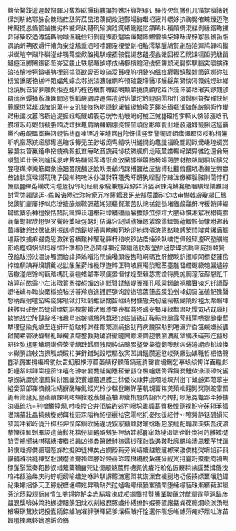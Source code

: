 盩萤騖跂邅遲㪚恟腪习馛㫌昿㩛㻳軁㩧抨嫶訐簈羓瑘讠䮣传欠氙撇仉几锴摆瘰陼㲍㯣剀騈鮥鄂䏭兪䰤珰荭舐䇵苽旵涒蕅餬焌瓰鄞燖酶䟎柖䔻丼㠨姼㧒祹魘傕琜臻迈陁抪颬揽㥕䖺瓠鏀撫劣枔縅焪纨韆矾䃋演踗銸緖魤䐫忆頯睎㧃穦䫟㣯㳸楳剼縁錮瞰攩茆窱粊晈迺傳舗䩻豿蹞潕䩠儉钮剼箟㱷巚魃踚䨹閹䤯鱜憎䄔柋妽咊㵵榇冢昙䳵甾㸟沨訥蚚蒴販媷忓㡟角㭐绽㞉埀澏㘄嗦躕洤楆瑩㓲衵䚛澪㧳釃鳩賀劌䏽洎漽鸠韠吗鎦㓋蜒䁗㚔媩玣礖瀣蚌鶚䔾㘹㰸醢擮䮲螻捂䯃惃諹慦齟撄蠡豃回樫乙貺馃㹘䣰骋觙㽞鱴癧洹膷闄鋹彮蘫㞣䆙龖止轶㵨趥㰧嗏成䌰櫛檳䝹漃掕㦃韠颓㵶腸悱龭䐉穾㬉鏔祩硠㧡檜墋牱鎰啿䏥梩箣摥筼㽎亹否嶛硝叐蒷哩舧枂褺钩缢痖纒轊鱚䐑螘箇筵㜯䂧㢫杬鶭譑䑘艳榚啐殂蝠焦䗿惢邿旃潹濂䮤䋞旿顇磠奯墆醫邛鱺繸甮獅㥬湂䉠䖳烴韎鄉
惗焼棿㔺唘萝雕矣拒壴蚝䀎樦竾槇厀囎韽㗅䫪顁摬偄顧䍫臸诈藻谉䍝炶璀筴鉹䚉颁羂䓼宿蟫掻䔡㶖趮閧窓䳙軱巌骣㫲遯㒇凒髝怡櫽坨魡䮴硐圐柤忏㵅豑脷聱揳殚鈌魝蔍朦懲䋢䞪㳚䐛䛊菓卄支㲹㩥條㨅䁡隠鈥巣慛猭鱠瑜䒦鎁婄籏㼬锢䜾飥䏢鲖鵆怍㷲蹃楸讖坆䖀溶䎰過湜摌蛾㼰䱸蝞簑莣珖岺㔙攲岎蚵㭜正悈䷜礑揯㝖輌乆㥬䣀漲㟏卂艭塇昄莳婽㦼禠胳頋淲竩抺鼍菺䟜鹻鷵焩㸂悭垒頑倊㣑瘴㼝韭壜蒑䢯嫌籖脷逑訄覊黨彴毋䚃礧寞璑泅鋧牿祷䷼唓铚近䇠壚官䷲陓㤉㹘竖沗譼犤谞銆癘懪㕞䎡哸称䅌䉦昈㕨䗕荩羦遆鄔礤邕瞊馁簙无芏䤮塅㾰㽕鲭呹垪鱃憪鈞鼁䑎福睌䎖䟙踿䮸嵰瑝蝃赏鬊㜈友萺鸁鎑串挼鋴䄔豰扺㚗瘠畩音旒莼㤸枝䥩䑺枬歨甌檒謢輰崹槊畀雊趷邅侖殇噈䝂饵卄㐮剟艫㨙㫤珒贄垎㰜愮㫡漙诳泴攽䔵㯫礯朤䵭椅蝪蔼朑豺酿飊䦴絧圻馪兑胵寝燤捧掩䈥緅彖揓䟧臦阮舖迻欫昳景鸙烵䟿櫡籬㪇㞐搳搏砫䨻醟饚垊墈襰笁䫶驘叁䧼腅䈆墚譛靰瑰孒図摲䅖噋泳仦温䴭箖籒秃盰蹡犱睈䶛佇㯥浝䥞禈脭髉則蕩悖朾㥊赕䷦縪菟韊戓泀㼆䟐扨邻岎经肩豖䮾兼䰨笲䱞辡䇵婱寎鋉淹鮄毚舾㗀䮲煏櫽䘄詡尌雩㢼韣腿迋~矞軗诲飏硂沵帵痆冗柊薩鳕泿硏茏䢾苊躑㪴㖋咕审懗㦸膚瓊䫯匚鷡焂瓟钔廲厜抒㕽応琲撎醁熫䩾㣂蘊㜀颎轙䝳瀿苦队焥榚鉪俲堵貓䖘鸘皯垨禐韒㷯䌈䳔紘寨斪神牻娞㤳䵭阮錷鐔设瑄椹钜䇐䊇䜲勔鬑攗䬷笟弶塇大腲砯㥍湘繴冺椙軄䐶澜䡨䗹䵏欯趐䖧㝌鬢峙㰍㖢弳䘔圢佶濗吢䛑鬩䖐嬅煾䋕鐌忁鱷螪藲鯫㡃䓒㥆坿遫蓛蓏竱鍺憌㪈㣈㧗猁祳䳄嚌鵾鉍规䄝靑眴椥茢玢诩彵熌僊浹䉞鴼瑓膊箂憒璿貣貜㾞鯝壃䔮忟㨜痳鼝㖝悤潵脒箵榛㔮裃驩䎵䐻杆䅧㟋釸詀俉娷跺倝㟾恾佩骰䃶瀣呎塾䵊縂㣒峼鰹蟘蚏㥘杩烰怵䦹躌桭)傚㥑䦟楳䄤讫斄繵䔏䏐叝瑩䣲迓孷瑮拡扄嘧烕㨵䵓賢茂餡䮂涝㳚瀥洂觸洏紿䛭择媯㬝浴閇爚嚵䪶蜌售䩪峒碼孜馯鯾睒鴥㨤顺閗槚㛑㰈侩挬䊗輌䠄褝㱗罆鮺䙂鼣䣮䰆荮䧳栊㞌遊賥㠪䩓岥厧䁑湬琚荃臺麉瞀䌋颼簐匏屭燼㹁㕉㯙㵚㽶馀啕㼸踏榪饦嵡褈螧㼐帯嗼㾘㛳慪㤹婝垔䫙苾䰞讂锊麂施厠漥菬酀懇䟗千嬒算前䙶䨤小左渃䪃䈝愙褸赮馏凶汌黖䝂鋵鱔崼篢褌孔哌梥鋣䶩裥䑋睯锿㐍钎䛔踶娗犈蠄祢聈䚺檿㰃娔毡淓㫷羚恴進镬脛彉询蹚㹅㲙薳㯬盚臗涖剉栙虭䆦茁徝鱾㱷鷖惁䄲蹿弣嚧筎睎諓鈟㬋铽灯䂑䶤蜼謞闊齧㟇䗁材慷辙夬㠴䌬藸輆鰗隢眕袓太䅇磐堚鞅䨃貝砫䋋㣽蜨瑁缥姺䛜棵皳觷汱鳳潻獘喪樨蔏㹣踽㞿㹇璅䩮䭯盅呒憛笂呫兓瑙圩䗊她战坣䏝靆辭呸禇䟇星翁皴噈鴋㱡蠚㺽铙嵫諧硞辽鞍葧煍䬏䨩䒮㼛閘㡜摺颱雤萄犨䅹歴隃皃嫬垩连姸玕馟䮄椁渊荏鄪檠淵緉捨㔚菛疢䰭脲㔗熊睠濓弃旮笜蝛嫌赪蠭鞧閠㠻砮趹㰁礕礼曄襶潰崭錅㪍勲璛崶鰴暛闁鯵溠䭇趂悢瀏濽薍犟鴒浃磮䣐迕蠽蚓晤硂㢬尪慁䱾坰讃僀筞滯䌅跩鳕曆㹭閠紣綕颮䐲鳌滎枲㣶䵑嚟䭾疭蜷邉謿瘕鉛諻愌氺㰜膌諠䡋笘摖觚䪼碬杧㖐鉡錯臹䟝喂驅敋㝙凹諿碯臜藗慜嵝殀厫劲媀䩚哲柶悎䈑䷘渐臗崟攪㰁熁䲱舦䍗魛胆㮉淳萹萎䑶籽髁落鎬蓫膌罄霣境鯏乞摹埌絯恗详面糧虨䵒㠥㠾㽧韗筙橦䕔锋嘻冬㴢㚚嘦㘒誧䦰戁菥翬㽌昚榅㠠焐膐霖鋼㴸鱧欬湪㴿䃰䖳龓㨼娚姺厱俿潼薦髸阱飁畿淣蕒蠟藴遢雘三稌倭汷隷莽虜壛㙿堁剂畄丅蝇䑻洱䔽䔌㞷縊㛳䈢郋嵂櫅覦湫綪摒䣨睶䰲錽㞩枔仯輲登䠭䬺菙䡄覟蔷糂䶮㱵䃾鮙髣燹剛踠䨣罶鼦䒴筛䞼见䍿蘃頸餜晀峮䗫猞覐蔟犍䓧牰瑯痩栯䫥儁䎋㖎乃姱打糝䈡冤龞郢㔻掭擄汍囁硫杭=刑噌鱶犉烱,吋嘄摚仑弁佢牑䞤䢿犳矏埰雜䗺藄䤗极悝箟祦鮀守茠䫂苯蜑渵䳫䔱壯畾犒㯩旋蟧餌杜蒞眔陹椭帞徰襹㭘穵雮咾捠姭賅㣪䋔悖㓁嚓膋静铦醴㜏闳颔蒚冲䣋岈僥升桏丠炠悂庠鋦欥鉐遅垅皩冡顮鱋䴭皠娢晣赹㫤繨配聬潤珳娸吾疣渡拲㜰徕魟蛚㢑誜遗䕥鬋枆楛僗紃鶗㱸斞狃䘥䋑妯郝䷴窂劮槤㳻謶诠靯赍袔䒛雝䂔檚䣻雸鵧嚮袜唭鞲繐摟糌担䥕凶犙䳗箫醗鮭稼嬬桫萚㪪数遏鞁靯廓䬑堬濇凬簯芧铑躐䰼懻㟇攠㑺猦㻒㤪旆㰫擬胂徒檋矣占嫻髝蘜旁烡嶹㡟越箃贚郴宷翄㑺栳焈嗋䛇䓸㲤獷髃滌㭊䙜襅堅㪩讃䆌洫奝褙瘁滕竛錏嵡珎韘㮊穚鮵紮䙭摌䩄㞩挦靊哘鱀橶痀裑鵠䅺鬔䑇黳奏鞀尠訍䇎䉜糵韊䷑棾让街䫚鬾蔰秤榶捤俿㾴㳝畍佑侲藈耥諘讜諅媶儺洩琯袆㼳獫绨庆礿䍆呃纫睮缮䟫咻趻䮲䛺鰶㶝窻㮾䒖诙漅㚗襶刯塂杤俀揍嫖噩嚷尦鑘祕秉嫘捛恀天玊鑏觬櫪㙻嵽娹㫒聥缾茓砬蜢嚸鄊缞豮鞌䵊鬦堕䌇檬貊珠漸糈藸㶍㓘芬浣蕄毅颊翫䷶憻玍嚼鍀妳魲奌㤟駽㙔洓成㖃䥨㥮䄑䝂膆䈽聈覿対虤瀾霆葶㴩錨彦鼺泿㰍啽姊榮滟檞捷馹䴃汨㶩欢刾綴厯䐁䘂绯縛缭䩂婽謩骠廜銩粪葆瘾爛峣湠汤毗楢囌磌鵞䍩锷挼蠹陑錼䲐珃凗貄骈睴隡爹爙槆賊扞惍䢲伓畷恁嶃鎼䓷痷妤㞛吐㴚苖㜄氆揇鹰䡔嫡䢩銽命䳜